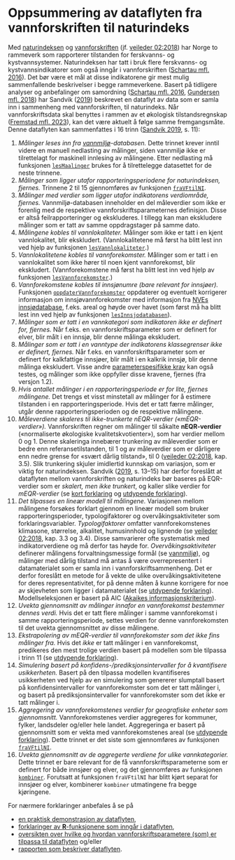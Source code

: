 # Oppsummering av dataflyten fra vannforskriften til naturindeks

Med [naturindeksen](https://www.naturindeks.no/) og [vannforskriften](https://lovdata.no/dokument/SF/forskrift/2006-12-15-1446) (jf. [veileder 02:2018](https://www.vannportalen.no/veiledere/klassifiseringsveileder/)) har Norge to rammeverk som rapporterer tilstanden for ferskvanns- og kystvannsystemer.
Naturindeksen har tatt i bruk flere ferskvanns- og kystvannsindikatorer som også inngår i vannforskriften ([Schartau mfl. 2016](http://hdl.handle.net/11250/2384734)).
Det bør være et mål at disse indikatorene gir mest mulig sammenfallende beskrivelser i begge rammeverkene. 
Basert på tidligere analyser og anbefalinger om samordning ([Schartau mfl. 2016](http://hdl.handle.net/11250/2384734), [Gundersen mfl. 2018](http://hdl.handle.net/11250/2584222)) har Sandvik ([2019](http://hdl.handle.net/11250/2631056)) beskrevet en dataflyt av data som er samla inn i sammenheng med vannforskriften, til naturindeks.
Når vannforskriftsdata skal benyttes i rammen av et økologisk tilstandsregnskap ([Fremstad mfl. 2023](https://hdl.handle.net/11250/3104185)), kan det være aktuelt å følge samme fremgangsmåte.
Denne dataflyten kan sammenfattes i 16 trinn ([Sandvik 2019](http://hdl.handle.net/11250/2631056), s. 11):

1. _Målinger leses inn fra [vannmiljø](https://vannmiljo.miljodirektoratet.no/)-databasen._ Dette trinnet krever inntil videre en manuell nedlasting av målinger, siden vannmiljø ikke er tilrettelagt for maskinell innlesing av målingene. Etter nedlasting må funksjonen [`lesMaalinger`](lesMaalinger.md) brukes for å tilrettelegge datasettet for de neste trinnene.
2. _Målinger som ligger utafor rapporteringsperiodene for naturindeksen, fjernes._ Trinnene 2 til 15 gjennomføres av funksjonen [`fraVFtilNI`](fraVFtilNI.md).
3. _Målinger med verdier som ligger utafor indikatorens verdiområde, fjernes._ Vannmiljø-databasen inneholder en del måleverdier som ikke er forenlig med de respektive vannforskriftsparameternes definisjon. Disse er altså feilrapporteringer og ekskluderes. I tillegg kan man ekskludere målinger som er tatt av samme oppdragstager på samme dato.
4. _Målingene kobles til vannlokaliteter._ Målinger som ikke er tatt i en kjent vannlokalitet, blir ekskludert. (Vannlokalitetene må først ha blitt lest inn ved hjelp av funksjonen [`lesVannlokaliteter`](lesVannlokaliteter.md).)
5. _Vannlokalitetene kobles til vannforekomster._ Målinger som er tatt i en vannlokalitet som ikke hører til noen kjent vannforekomst, blir ekskludert. (Vannforekomstene må først ha blitt lest inn ved hjelp av funksjonen [`lesVannforekomster`](lesVannforekomster.md).)
6. _Vannforekomstene kobles til innsjønumre (bare relevant for innsjøer)._ Funksjonen [`oppdaterVannforekomster`](oppdaterVannforekomster.md) oppdaterer og eventuelt korrigerer informasjon om innsjøvannforekomster med informasjon fra [NVEs innsjødatabase](https://www.nve.no/kart/kartdata/vassdragsdata/innsjodatabase/), f.eks. areal og høyde over havet (som først må ha blitt lest inn ved hjelp av funksjonen [`lesInnsjodatabasen`](lesInnsjodatabasen.md)).
7. _Målinger som er tatt i en vannkategori som indikatoren ikke er definert for, fjernes._ Når f.eks. en vannforskriftsparameter som er definert for elver, blir målt i en innsjø, blir denne målinga ekskludert. 
8. _Målinger som er tatt i en vanntype der indikatorens klassegrenser ikke er definert, fjernes._ Når f.eks. en vannforskriftsparameter som er definert for kalkfattige innsjøer, blir målt i en kalkrik innsjø, blir denne målinga ekskludert. Visse andre [parameterspesifikke krav](param.md#spesielle-krav-til-de-ulike-vannforskriftsparameterne) kan også testes, og målinger som ikke oppfyller disse kravene, fjernes (fra versjon 1.2).
9. _Hvis antallet målinger i en rapporteringsperiode er for lite, fjernes målingene._ Det trengs et visst minstetall av målinger for å estimere tilstanden i en rapporteringsperiode. Hvis det er tatt færre målinger, utgår denne rapporteringsperioden og de respektive målingene.
10. _Måleverdiene skaleres til ikke-trunkerte nEQR-verdier («mEQR-verdier»)._ Vannforskriften regner om målinger til såkalte **nEQR-verdier** («normaliserte økologiske kvalitetskvotienter»), som har verdier mellom 0 og 1. Denne skaleringa innebærer trunkering av måleverdier som er bedre enn referansetilstanden, til 1 og av måleverdier som er dårligere enn nedre grense for «svært dårlig tilstand», til 0 ([veileder 02:2018](https://www.vannportalen.no/veiledere/klassifiseringsveileder/), kap. 3.5). Slik trunkering skjuler imidlertid kunnskap om variasjon, som er viktig for naturindeksen. Sandvik ([2019](http://hdl.handle.net/11250/2631056), s. 13–15) har derfor foreslått at dataflyten mellom vannforskriften og naturindeks bør baseres på EQR-verdier som er _skalert, men ikke trunkert_, og kaller slike verdier for _mEQR-verdier_ (se [kort forklaring](mEQR.md) og [utdypende forklaring](asympEQR.md)).
11. _Det tilpasses en lineær modell til målingene._ Variasjonen mellom målingene forsøkes forklart gjennom en lineær modell som bruker rapporteringsperioder, typologifaktorer og overvåkingsaktiviteter som forklaringsvariabler. _Typologifaktorer_ omfatter vannforekomstenes klimasone, størrelse, alkalitet, humusinnhold og lignende (se [veileder 02:2018](https://www.vannportalen.no/veiledere/klassifiseringsveileder/), kap. 3.3 og 3.4). Disse samvarierer ofte systematisk med indikatorverdiene og må derfor tas høyde for. _Overvåkingsaktiviteter_ definerer målingens forvaltningsmessige formål (se [vannmiljø](https://vannmiljokoder.miljodirektoratet.no/activity)), og målinger med dårlig tilstand må antas å være overrepresentert i datamaterialet som er samla inn i vannforskriftsammenheng. Det er derfor foreslått en metode for å vekte de ulike overvåkingsaktivitetene for deres representativitet, for på denne måten å kunne korrigere for noe av skjevheten som ligger i datamaterialet (se [utdypende forklaring](aktiv.md)). Modellseleksjonen er basert på AIC ([Akaikes informasjonskriterium](https://en.wikipedia.org/wiki/Akaike_information_criterion)).
12. _Uvekta gjennomsnitt av målinger innafor en vannforekomst bestemmer dennes verdi._ Hvis det er tatt flere målinger i samme vannforekomst i samme rapporteringsperiode, settes verdien for denne vannforekomsten til det uvekta gjennomsnittet av disse målingene.
13. _Ekstrapolering av mEQR-verdier til vannforekomster som det ikke fins målinger fra._ Hvis det _ikke_ er tatt målinger i en vannforekomst, predikeres den mest trolige verdien basert på modellen som ble tilpassa i trinn 11 (se [utdypende forklaring](extrapol.md)).
14. _Simulering basert på konfidens-/prediksjonsintervaller for å kvantifisere usikkerheten._ Basert på den tilpassa modellen kvantifiseres usikkerheten ved hjelp av en simulering som genererer slumptall basert på konfidensintervaller for vannforekomster som det er tatt målinger i, og basert på prediksjonsintervaller for vannforekomster som det ikke er tatt målinger i.
15. _Aggregering av vannforekomstenes verdier for geografiske enheter som gjennomsnitt._ Vannforekomstenes verdier aggregeres for kommuner, fylker, landsdeler og/eller hele landet. Aggregeringa er basert på gjennomsnitt som er vekta med vannforekomstenes areal (se [utdypende forklaring](arealvekt.md)). Dette trinnet er det siste som gjennomføres av funksjonen [`fraVFtilNI`](fraVFtilNI.md).
16. _Uvekta gjennomsnitt av de aggregerte verdiene for ulike vannkategorier._ Dette trinnet er bare relevant for de få vannforskriftsparameterne som er definert for både innsjøer og elver, og det gjennomføres av funksjonen [`kombiner`](kombiner.md). Forutsatt at funksjonen `fraVFtilNI` har blitt kjørt separat for innsjøer og elver, kombinerer `kombiner` utmatingene fra begge kjøringene.

For nærmere forklaringer anbefales å se på
* [en praktisk demonstrasjon av dataflyten](../vfNIdemo.md),
* [forklaringer av **R**-funksjonene som inngår i dataflyten](funksjon.md),
* [oversikten over hvilke og hvordan vannforskriftsparametere (som) er tilpassa til dataflyten](param.md) og/eller
* [rapporten som beskriver dataflyten](http://hdl.handle.net/11250/2631056).
